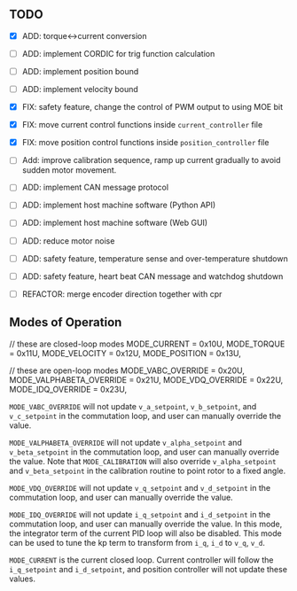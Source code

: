 ## TODO

 - [x] ADD: torque<->current conversion
 - [ ] ADD: implement CORDIC for trig function calculation
 - [ ] ADD: implement position bound
 - [ ] ADD: implement velocity bound
 - [x] FIX: safety feature, change the control of PWM output to using MOE bit
 - [x] FIX: move current control functions inside `current_controller` file
 - [x] FIX: move position control functions inside `position_controller` file
 - [ ] Add: improve calibration sequence, ramp up current gradually to avoid sudden motor movement.
 - [ ] ADD: implement CAN message protocol
 - [ ] ADD: implement host machine software (Python API)
 - [ ] ADD: implement host machine software (Web GUI)
 - [ ] ADD: reduce motor noise
 - [ ] ADD: safety feature, temperature sense and over-temperature shutdown
 - [ ] ADD: safety feature, heart beat CAN message and watchdog shutdown
 - [ ] REFACTOR: merge encoder direction together with cpr


## Modes of Operation


  // these are closed-loop modes
  MODE_CURRENT              = 0x10U,
  MODE_TORQUE               = 0x11U,
  MODE_VELOCITY             = 0x12U,
  MODE_POSITION             = 0x13U,

  // these are open-loop modes
  MODE_VABC_OVERRIDE        = 0x20U,
  MODE_VALPHABETA_OVERRIDE  = 0x21U,
  MODE_VDQ_OVERRIDE         = 0x22U,
  MODE_IDQ_OVERRIDE         = 0x23U,

`MODE_VABC_OVERRIDE` will not update `v_a_setpoint`, `v_b_setpoint`, and `v_c_setpoint` in the commutation loop, and user can manually override the value.

`MODE_VALPHABETA_OVERRIDE` will not update `v_alpha_setpoint` and `v_beta_setpoint` in the commutation loop, and user can manually override the value. Note that `MODE_CALIBRATION` will also override `v_alpha_setpoint` and `v_beta_setpoint` in the calibration routine to point rotor to a fixed angle.

`MODE_VDQ_OVERRIDE` will not update `v_q_setpoint` and `v_d_setpoint` in the commutation loop, and user can manually override the value.

`MODE_IDQ_OVERRIDE` will not update `i_q_setpoint` and `i_d_setpoint` in the commutation loop, and user can manually override the value. In this mode, the integrator term of the current PID loop will also be disabled. This mode can be used to tune the kp term to transform from `i_q`, `i_d` to `v_q`, `v_d`.

`MODE_CURRENT` is the current closed loop. Current controller will follow the `i_q_setpoint` and `i_d_setpoint`, and position controller will not update these values.



